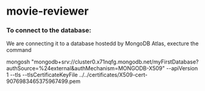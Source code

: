 # movie-reviewer

### To connect to the database:

We are connecting it to a database hostedd by MongoDB Atlas, execture the command

mongosh "mongodb+srv://cluster0.x71nqfg.mongodb.net/myFirstDatabase?authSource=%24external&authMechanism=MONGODB-X509" --apiVersion 1 --tls --tlsCertificateKeyFile ../../certificates/X509-cert-9076983465375967499.pem

